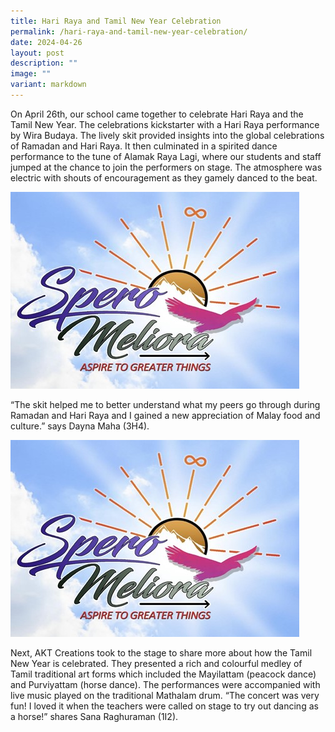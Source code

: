 ```yaml
---
title: Hari Raya and Tamil New Year Celebration
permalink: /hari-raya-and-tamil-new-year-celebration/
date: 2024-04-26
layout: post
description: ""
image: ""
variant: markdown
---
```

<p>On April 26th, our school came together to celebrate Hari Raya and the Tamil New Year. The celebrations kickstarter with a Hari Raya performance by Wira Budaya. The lively skit provided insights into the global celebrations of Ramadan and Hari Raya. It then culminated in a spirited dance performance to the tune of Alamak Raya Lagi, where our students and staff jumped at the chance to join the performers on stage. The atmosphere was electric with shouts of encouragement as they gamely danced to the beat.</p>
<img src="/images/YT2023.jpg">
<p>“The skit helped me to better understand what my peers go through during Ramadan and Hari Raya and I gained a new appreciation of Malay food and culture.” says Dayna Maha (3H4).</p>
<img src="/images/YT2023.jpg">
<p>Next, AKT Creations took to the stage to share more about how the Tamil New Year is celebrated. They presented a  rich and colourful medley of Tamil traditional art forms which included the Mayilattam (peacock dance) and Purviyattam (horse dance). The performances were accompanied with live music played on the traditional Mathalam drum. “The concert was very fun! I loved it when the teachers were called on stage to try out dancing as a horse!” shares Sana Raghuraman (1I2). </p>